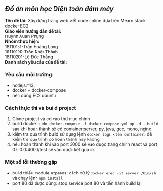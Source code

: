 ***Đồ án môn học Diện toán đám mây***
---
**Tên đề tài:** Xây dựng trang web viết code online dựa trên Mearn stack docker EC2<br/>
**Giáo viên hướng dẫn đề tài:** <br/>
Huỳnh Xuân Phụng<br/>
**Nhóm thực hiện:**<br/>
  18110151-Trần Hoàng Long<br/>
  18110199-Trần Nhật Thành<br/>
  18110201-Lê Đức Thắng<br/>
**Danh sách yêu cầu của đề tài:**<br/>
### Yêu cầu môi trường:
- nodejs:^13.
- docker + docker-compose
- nên dùng EC2 ubuntu
### Cách thực thi và build project
1. Clone project và cd vào thư mục chính
2. build docker   `sudo docker-compose -f docker-compose.yml up -d --build` 
 sau khi hoàn thành sẽ có container:server, py, java, gcc, mono, nginx
3. kiểm tra quá trình build sử dụng lệnh `docker logs <tên container>` để kiểm tra quá trình có hoàn thành hay không
4. nếu hoàn thành khi vào port 3000 sẽ vào đuọc trang chính react và port 0.0.0.0:4000/test sẽ vào dược kết quả ok

### Một số lỗi thường gặp
- build thiếu module express: cách xử lý  `docker exec -it server /bin/sh ` và chạy lệnh `npm install`
- port 80 đã được dùng: stop service port 80 và tiến hành build lại
